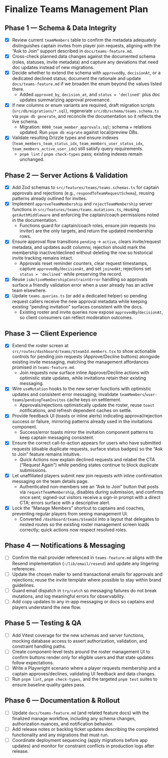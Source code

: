 # Finalize Teams Management Plan

## Phase 1 — Schema & Data Integrity

- [x] Review current `teamMembers` table to confirm the metadata adequately distinguishes captain invites from player join requests, aligning with the “Ask to Join” support described in `docs/teams-feature.md`.
- [x] Cross-check planned data changes against the documented schema (roles, statuses, invite metadata) and capture any deviations that need doc updates instead of new migrations.
- [x] Decide whether to extend the schema with `approvedBy`, `decisionAt`, or a dedicated declined status; document the rationale and update `docs/teams-feature.md` if we broaden the enum beyond the values listed there.
  - Added `approved_by`, `decision_at`, and `status = 'declined'` plus doc updates summarizing approval provenance.
- [x] If new columns or enum variants are required, draft migration scripts (`src/db/migrations/*.sql`), regenerate `src/db/schema/teams.schema.ts` via `pnpm db generate`, and reconcile the documentation so it reflects the live schema.
  - Migration: `0008_team_member_approvals.sql`; schema + relations updated. Run `pnpm db migrate` against local/preview DBs.
- [x] Validate resulting Drizzle types and ensure indexes (`team_members_team_status_idx`, `team_members_user_status_idx`, `team_members_active_user_idx`) still satisfy query requirements.
  - `pnpm lint` / `pnpm check-types` pass; existing indexes remain unchanged.

## Phase 2 — Server Actions & Validation

- [x] Add Zod schemas to `src/features/teams/teams.schemas.ts` for captain approvals and rejections (e.g., `respondToTeamRequestSchema`), reusing patterns already outlined for invites.
- [x] Implement `approveTeamMembership` and `rejectTeamMembership` server functions in `src/features/teams/teams.mutations.ts`, reusing `getAuthMiddleware` and enforcing the captain/coach permissions noted in the documentation.
  - Functions guard for captain/coach roles, ensure join requests (no inviter) are the only targets, and return the updated membership rows.
- [x] Ensure approval flow transitions `pending` → `active`, clears invite/request metadata, and updates audit columns; rejection should mark the membership inactive/declined without deleting the row so historical invite tracking remains intact.
  - Approvals reset reminder counters, clear request timestamps, capture `approvedBy`/`decisionAt`, and set `joinedAt`; rejections set `status = 'declined'` while preserving the record.
- [x] Reuse `isActiveMembershipConstraintError` handling so approvals surface a friendly validation error when a user already has an active team elsewhere.
- [x] Update `teams.queries.ts` (or add a dedicated helper) so pending request callers receive the new approval metadata while keeping existing “pending invitation” surfaces consistent with the docs.
  - Existing roster and invite queries now expose `approvedBy`/`decisionAt`, so client consumers can reflect moderation outcomes.

## Phase 3 — Client Experience

- [x] Extend the roster screen at `src/routes/dashboard/teams/$teamId.members.tsx` to show actionable controls for pending join requests (Approve/Decline buttons) alongside existing invite messaging, matching the management affordances promised in `teams-feature.md`.
  - Join requests now surface inline Approve/Decline actions with optimistic state updates,
    while invitations retain their existing messaging.
- [x] Wire `useMutation` hooks to the new server functions with optimistic updates and consistent error messaging; invalidate `teamMembers`/`user-teams`/`pendingTeamInvites` cache keys on settlement.
  - Approvals/rejections optimistically update the roster, reuse `toast` notifications, and
    refresh dependent caches on settle.
- [x] Provide feedback UI (toasts or inline alerts) indicating approval/rejection success or failure, mirroring patterns already used in the invitations component.
  - Success/error toasts mirror the invitation component patterns to keep captain messaging
    consistent.
- [x] Ensure the correct call-to-action appears for users who have submitted requests (disable duplicate requests, surface status badges) so the “Ask to Join” feature remains intuitive.
  - Quick Actions now explain declined requests and relabel the CTA (“Request Again”) while
    pending states continue to block duplicate submissions.
- [x] Let unaffiliated players submit new join requests with inline confirmation messaging on the
      team details page.
  - Authenticated non-members see an “Ask to Join” button that posts via `requestTeamMembership`,
    disables during submission, and confirms once sent; signed-out visitors receive a sign-in prompt
    with a direct CTA; errors surface with a descriptive alert.
- [x] Lock the “Manage Members” shortcut to captains and coaches, preventing regular players from
      seeing management UI.
  - Converted `/dashboard/teams/$teamId` into a layout that delegates to nested routes so the
    existing roster management screen loads correctly; quick actions now respect resolved roles.

## Phase 4 — Notifications & Messaging

- [ ] Confirm the mail provider referenced in `teams-feature.md` aligns with the Resend implementation (`~/lib/email/resend`) and update any lingering references.
- [ ] Update the chosen mailer to send transactional emails for approvals and rejections; reuse the invite template where possible to stay within brand guidelines.
- [ ] Guard email dispatch in `try/catch` so messaging failures do not break mutations, and log meaningful errors for observability.
- [ ] Add copy updates to any in-app messaging or docs so captains and players understand the new flow.

## Phase 5 — Testing & QA

- [ ] Add Vitest coverage for the new schemas and server functions, mocking database access to assert authorization, validation, and constraint handling paths.
- [ ] Create component-level tests around the roster management UI to confirm buttons render only for eligible users and that state updates follow expectations.
- [ ] Write a Playwright scenario where a player requests membership and a captain approves/declines, validating UI feedback and data changes.
- [ ] Run `pnpm lint`, `pnpm check-types`, and the targeted `pnpm test` suites to ensure baseline quality gates pass.

## Phase 6 — Documentation & Rollout

- [ ] Update `docs/teams-feature.md` (and related feature docs) with the finalized manage workflow, including any schema changes, authorization nuances, and notification behavior.
- [ ] Add release notes or backlog ticket updates describing the completed functionality and any migrations that must run.
- [ ] Coordinate deployment sequencing (apply migrations before app updates) and monitor for constraint conflicts in production logs after release.
